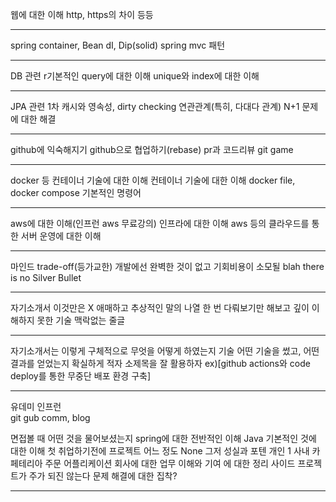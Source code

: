 웹에 대한 이해
http, https의 차이 등등

_____________________
spring container, Bean
dI, Dip(solid)
spring mvc 패턴
_____
DB 관련
r기본적인 query에 대한 이해
unique와 index에 대한 이해
_____
JPA 관련 
1차 캐시와 영속성, dirty checking
연관관계(특히, 다대다 관계)
N+1 문제에 대한 해결
_________
github에 익숙해지기
github으로 협업하기(rebase)
pr과 코드리뷰
git game
________________
docker 등 컨테이너 기술에 대한 이해
컨테이너 기술에 대한 이해
docker file, docker compose
기본적인 명령어
___________
aws에 대한 이해(인프런 aws 무료강의)
인프라에 대한 이해
aws 등의 클라우드를 통한 서버 운영에 대한 이해
_____
마인드
trade-off(등가교한) 개발에선 완벽한 것이 없고 기회비용이 소모될 blah
there is no Silver Bullet 

--------
자기소개서 이것만은 X
애매하고 추상적인 말의 나열
한 번 다뤄보기만 해보고 깊이 이해하지 못한 기술
맥락없는 줄글
____
자기소개서는 이렇게
구체적으로 무엇을 어떻게 하였는지 기술
어떤 기술을 썼고, 어떤 결과를 얻었는지 확실하게 적자
소제목을 잘 활용하자
ex)[github actions와  code deploy를 통한 무중단 배포 환경 구축]

___
유데미
인프런  
git gub comm, blog

면접볼 때 어떤 것을 물어보셨는지
spring에 대한 전반적인  이해
Java 기본적인 것에 대한 이해
첫 취업하기전에 프로젝트 어느 정도  None 그저 성실과 포텐 
개인 1 사내 카페테리아 주문 어플리케이션
회사에 대한 업무 이해와 기여 에 대한 정리
사이드 프로젝트가 주가 되진 않는다
문제 해결에 대한 집착?

---

